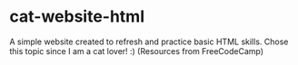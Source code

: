 # cat-website-html
A simple website created to refresh and practice basic HTML skills. Chose this topic since I am a cat lover! :)
(Resources from FreeCodeCamp)
